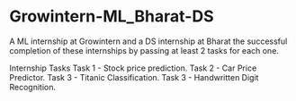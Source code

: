 # Growintern-ML_Bharat-DS
A ML internship at Growintern and a DS internship at Bharat 
the successful completion of these internships by passing at least 2 tasks for each one.

Internship Tasks
Task 1 - Stock price prediction.
Task 2 - Car Price Predictor.
Task 3 - Titanic Classification.
Task 3 - Handwritten Digit Recognition.
